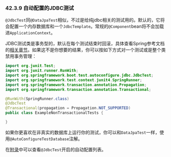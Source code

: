 ### 42.3.9 自动配置的JDBC测试

`@JdbcTest`同`@DataJpaTest`相似，不过是给纯jdbc相关的测试用的。默认的，它将会配置一个内存数据库和一个`JdbcTemplate`。常规的`@Component`bean将不会加载进`ApplicationContext`。

JDBC测试类是事务型的，默认在每个测试结束时回滚，具体查看Spring参考文档的[相关章节](https://docs.spring.io/spring/docs/5.0.2.RELEASE/spring-framework-reference/htmlsingle#testcontext-tx-enabling-transactions)。如果这不是你想要的结果，你可以按如下方式对一个测试或是整个类禁用事务管理：
```java
import org.junit.Test;
import org.junit.runner.RunWith;
import org.springframework.boot.test.autoconfigure.jdbc.JdbcTest;
import org.springframework.test.context.junit4.SpringRunner;
import org.springframework.transaction.annotation.Propagation;
import org.springframework.transaction.annotation.Transactional;

@RunWith(SpringRunner.class)
@JdbcTest
@Transactional(propagation = Propagation.NOT_SUPPORTED)
public class ExampleNonTransactionalTests {

}
```
如果你更喜欢在非真实的数据库上运行你的测试，你可以和`DataJpaTest`一样，使用`@AutoConfigureTestDatabase`注解。

在[附录](https://docs.spring.io/spring-boot/docs/2.0.0.M7/reference/htmlsingle/#test-auto-configuration)中可以查看`@JdbcTest`开启的自动配置列表。